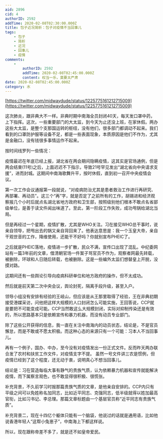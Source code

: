 ```yaml
---
aid: 2896
cid: 4
authorID: 2592
addTime: 2020-02-08T02:30:00.000Z
title: 包子近况简析：包子对疫情不当回事儿
tags:
    - 包子
    - 简析
    - 近况
    - 回事儿
    - 疫情
comments:
    -
        authorID: 2592
        addTime: 2020-02-08T02:45:00.000Z
        content: 权当一乐，莫要太严肃
date: 2020-02-08T02:45:00.000Z
category: 水
---
```


[https://twitter.com/midwaydude/status/1225775161212715009](https://twitter.com/midwaydude/status/1225775161212715009)

这次肺炎，跟非典大不一样。非典时期中南海全员封闭40天，每天发口罩中药，上下指挥。这次，一些重要部门的大太监，到今天为止还没上班，在家休假。两办这些大太监，是整个支那国运转的枢纽，没有他们，很多部门都调动不起来。我们看到的口罩防护服等设备不足，都是一些表面现象，本质原因是他们不作为，尤其是金融口，没有钱很多事情运作不起来。

按时间线罗列一些情况：

疫情最迟在年底已经上报，湖北省在两会期间隐瞒疫情，这其实是官场通例，但是两会结束(11号)之后，上面迟迟不下指示，导致21号罕见发出“湖北省向中央请求支援”，进而封城。这期间中南海歌舞升平，按时休假，直到初一召开中央疫情会议。

第一次工作会议通报第一段就说，“对疫病防治尤其是患者救治工作进行再研究、再部署、再动员”。这三个“再”字，就是否定了之前所有的工作，胡锡进和经济观察报几个小时后就点名湖北省地方政府和卫生部，按照级别他们根本不敢点名省部级单位，是善于读文件闻出味道了。至此，第一阶段工作失败，成功甩锅给湖北当局。

但是再经过一个星期，疫情扩散，尤其是WHO关注。习在接见WHO总干事时，说亲自领导，把甩出去的锅又亲自背回来了。他表达意思是：我一个玉皇大帝，亲自干观世音的工作，降维使用，还能干不好吗？你就别宣布PHEIC了。

之后就是PHEIC落地，疫情进一步扩散，民众不满，宣传口出现了混乱。中纪委网站有一篇3年前的文章，借清朝官场一件案子骂官员不作为，观察者网最先转载，被删除，环球和人日随后转载，也被删除。这是一些编外太监们想替皇上开脱，没摸对路。

这期间还有一些舆论引导向疫病科研单位和地方政府的操作，但不太成功。

然后就是前天第二次中央会议，舆论封死，隔离手段升级，甚至入户。

领导小组没有安排有经验的王岐山，但应该是从王那里取得了经验，王在非典初期接受港媒采访，问他把这样大规模的人口封闭怎么可能实施，王回答说，CCP就是要把不可能变成可能。CCP当然敢这么大规模封闭，实际对抑制传染还是有效的，所以思路基本只是依赖宣传和暴力机器，而没有动员专业部门。

除了这些公开获得的信息，我一直在关注中南海内的动员状态，结论是，不是官员懈怠，而是不敢或不愿太积极。而这种心态的来源只有一个可能：习本人不当回事儿。

再有一个例子，国办、中办，至今没有对疫情发出一份正式文件。反而昨天两办联合发了农村和扶贫工作文件，对疫情支字不提。 虽然一号文件讲三农是惯例，但疫情已经到了这个程度，还无动于衷，说明真心不想当回事儿。

结论是：习在营造每临大事有静气的贵族气质，认为依赖暴力机器和宣传就能解决疫情，而下属察言观色，也不敢显得很积极、很慌张。

补充背景，不久前学习时报那篇贵族气质的文章，是他亲自安排的。CCP内只有平级之间可以免姓称名加同志，比如近平同志、克强同志，低半级就得以姓加最高官衔，比如习书记、李总理。那篇文章标题由一个基层官员称“近平同志有贵族气质”。

补充背景二，现在十四亿个躯体只能有一个脑袋，他说过的话就是通用语，比如他说香港年轻人“这帮小兔崽子”，中南海上下都这样说。

所以，现在跟称帝差不多了，就是还不如皇帝爱民。

